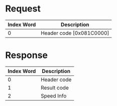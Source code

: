 # Request

| Index Word | Description                |
|------------|----------------------------|
| 0          | Header code \[0x081C0000\] |

# Response

| Index Word | Description |
|------------|-------------|
| 0          | Header code |
| 1          | Result code |
| 2          | Speed Info  |